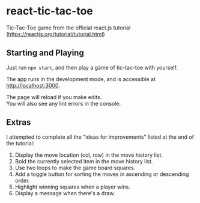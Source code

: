 # react-tic-tac-toe

Tic-Tac-Toe game from the official react.js tutorial (https://reactjs.org/tutorial/tutorial.html)

## Starting and Playing

Just run `npm start`, and then play a game of tic-tac-toe with yourself.

The app runs in the development mode, and is accessible at [http://localhost:3000](http://localhost:3000).

The page will reload if you make edits.<br />
You will also see any lint errors in the console.

## Extras

I attempted to complete all the "ideas for improvements" listed at the end of the tutorial:

1. Display the move location (col, row) in the move history list.
1. Bold the currently selected item in the move history list.
1. Use two loops to make the game board squares.
1. Add a toggle button for sorting the moves in ascending or descending order.
1. Highlight winning squares when a player wins.
1. Display a message when there's a draw.
